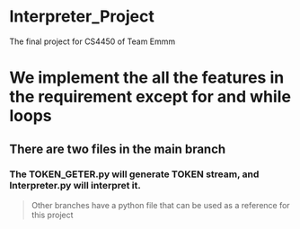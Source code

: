 # Interpreter_Project
The final project for CS4450 of Team Emmm

# We implement the all the features in the requirement except for and while loops

## There are two files in the main branch
### The TOKEN_GETER.py will generate TOKEN stream, and Interpreter.py will interpret it.
> Other branches have a python file that can be used as a reference for this project
